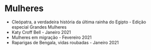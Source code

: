 # Mulheres

* Cleópatra, a verdadeira história da última rainha do Egipto - Edição especial Grandes Mulheres
* Katy Croff Bell - Janeiro 2021
* Mulheres em migração - Fevereiro 2021
* Raparigas de Bengala, vidas roubadas - Janeiro 2021